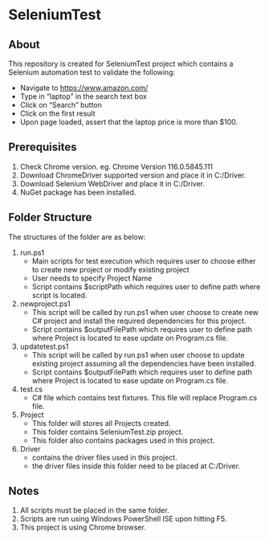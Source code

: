 # SeleniumTest

About
-----
This repository is created for SeleniumTest project which contains a Selenium automation test to validate the following:
- Navigate to https://www.amazon.com/ 
- Type in “laptop” in the search text box
- Click on “Search” button
- Click on the first result 
- Upon page loaded, assert that the laptop price is more than $100. 

Prerequisites
-------------
1. Check Chrome version. eg. Chrome Version 116.0.5845.111 
2. Download ChromeDriver supported version and place it in C:/Driver.
3. Download Selenium WebDriver and place it in C:/Driver.
4. NuGet package has been installed.

Folder Structure
-------------
The structures of the folder are as below:
1. run.ps1
   - Main scripts for test execution which requires user to choose either to create new project or modify existing project
   - User needs to specify Project Name
   - Script contains $scriptPath which requires user to define path where script is located.
2. newproject.ps1
   - This script will be called by run.ps1 when user choose to create new C# project and install the required dependencies for this project.
   - Script contains $outputFilePath which requires user to define path where Project is located to ease update on Program.cs file.
3. updatetest.ps1
   - This script will be called by run.ps1 when user choose to update existing project assuming all the dependencies have been installed.
   - Script contains $outputFilePath which requires user to define path where Project is located to ease update on Program.cs file.
4. test.cs
   - C# file which contains test fixtures. This file will replace Program.cs file.
5. Project
   - This folder will stores all Projects created.
   - This folder contains SeleniumTest.zip project.
   - This folder also contains packages used in this project.
6. Driver
   - contains the driver files used in this project.
   - the driver files inside this folder need to be placed at C:/Driver.
   
Notes
-----
1. All scripts must be placed in the same folder.
2. Scripts are run using Windows PowerShell ISE upon hitting F5.
3. This project is using Chrome browser.
